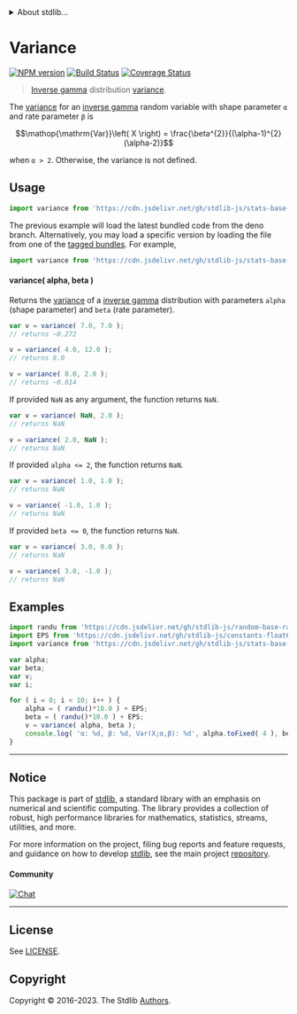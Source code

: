 <!--

@license Apache-2.0

Copyright (c) 2018 The Stdlib Authors.

Licensed under the Apache License, Version 2.0 (the "License");
you may not use this file except in compliance with the License.
You may obtain a copy of the License at

   http://www.apache.org/licenses/LICENSE-2.0

Unless required by applicable law or agreed to in writing, software
distributed under the License is distributed on an "AS IS" BASIS,
WITHOUT WARRANTIES OR CONDITIONS OF ANY KIND, either express or implied.
See the License for the specific language governing permissions and
limitations under the License.

-->


<details>
  <summary>
    About stdlib...
  </summary>
  <p>We believe in a future in which the web is a preferred environment for numerical computation. To help realize this future, we've built stdlib. stdlib is a standard library, with an emphasis on numerical and scientific computation, written in JavaScript (and C) for execution in browsers and in Node.js.</p>
  <p>The library is fully decomposable, being architected in such a way that you can swap out and mix and match APIs and functionality to cater to your exact preferences and use cases.</p>
  <p>When you use stdlib, you can be absolutely certain that you are using the most thorough, rigorous, well-written, studied, documented, tested, measured, and high-quality code out there.</p>
  <p>To join us in bringing numerical computing to the web, get started by checking us out on <a href="https://github.com/stdlib-js/stdlib">GitHub</a>, and please consider <a href="https://opencollective.com/stdlib">financially supporting stdlib</a>. We greatly appreciate your continued support!</p>
</details>

# Variance

[![NPM version][npm-image]][npm-url] [![Build Status][test-image]][test-url] [![Coverage Status][coverage-image]][coverage-url] <!-- [![dependencies][dependencies-image]][dependencies-url] -->

> [Inverse gamma][invgamma-distribution] distribution [variance][variance].

<!-- Section to include introductory text. Make sure to keep an empty line after the intro `section` element and another before the `/section` close. -->

<section class="intro">

The [variance][variance] for an [inverse gamma][invgamma-distribution] random variable with shape parameter `α` and rate parameter `β` is

<!-- <equation class="equation" label="eq:invgamma_variance" align="center" raw="\operatorname{Var}\left( X \right) = \frac{\beta^{2}}{(\alpha-1)^{2}(\alpha-2)}" alt="Variance for an inverse gamma distribution."> -->

```math
\mathop{\mathrm{Var}}\left( X \right) = \frac{\beta^{2}}{(\alpha-1)^{2}(\alpha-2)}
```

<!-- <div class="equation" align="center" data-raw-text="\operatorname{Var}\left( X \right) = \frac{\beta^{2}}{(\alpha-1)^{2}(\alpha-2)}" data-equation="eq:invgamma_variance">
    <img src="https://cdn.jsdelivr.net/gh/stdlib-js/stdlib@51534079fef45e990850102147e8945fb023d1d0/lib/node_modules/@stdlib/stats/base/dists/invgamma/variance/docs/img/equation_invgamma_variance.svg" alt="Variance for an inverse gamma distribution.">
    <br>
</div> -->

<!-- </equation> -->

when `α > 2`. Otherwise, the variance is not defined.

</section>

<!-- /.intro -->

<!-- Package usage documentation. -->



<section class="usage">

## Usage

```javascript
import variance from 'https://cdn.jsdelivr.net/gh/stdlib-js/stats-base-dists-invgamma-variance@deno/mod.js';
```
The previous example will load the latest bundled code from the deno branch. Alternatively, you may load a specific version by loading the file from one of the [tagged bundles](https://github.com/stdlib-js/stats-base-dists-invgamma-variance/tags). For example,

```javascript
import variance from 'https://cdn.jsdelivr.net/gh/stdlib-js/stats-base-dists-invgamma-variance@v0.1.0-deno/mod.js';
```

#### variance( alpha, beta )

Returns the [variance][variance] of a [inverse gamma][invgamma-distribution] distribution with parameters `alpha` (shape parameter) and `beta` (rate parameter).

```javascript
var v = variance( 7.0, 7.0 );
// returns ~0.272

v = variance( 4.0, 12.0 );
// returns 8.0

v = variance( 8.0, 2.0 );
// returns ~0.014
```

If provided `NaN` as any argument, the function returns `NaN`.

```javascript
var v = variance( NaN, 2.0 );
// returns NaN

v = variance( 2.0, NaN );
// returns NaN
```

If provided `alpha <= 2`, the function returns `NaN`.

```javascript
var v = variance( 1.0, 1.0 );
// returns NaN

v = variance( -1.0, 1.0 );
// returns NaN
```

If provided `beta <= 0`, the function returns `NaN`.

```javascript
var v = variance( 3.0, 0.0 );
// returns NaN

v = variance( 3.0, -1.0 );
// returns NaN
```

</section>

<!-- /.usage -->

<!-- Package usage notes. Make sure to keep an empty line after the `section` element and another before the `/section` close. -->

<section class="notes">

</section>

<!-- /.notes -->

<!-- Package usage examples. -->

<section class="examples">

## Examples

<!-- eslint no-undef: "error" -->

```javascript
import randu from 'https://cdn.jsdelivr.net/gh/stdlib-js/random-base-randu@deno/mod.js';
import EPS from 'https://cdn.jsdelivr.net/gh/stdlib-js/constants-float64-eps@deno/mod.js';
import variance from 'https://cdn.jsdelivr.net/gh/stdlib-js/stats-base-dists-invgamma-variance@deno/mod.js';

var alpha;
var beta;
var v;
var i;

for ( i = 0; i < 10; i++ ) {
    alpha = ( randu()*10.0 ) + EPS;
    beta = ( randu()*10.0 ) + EPS;
    v = variance( alpha, beta );
    console.log( 'α: %d, β: %d, Var(X;α,β): %d', alpha.toFixed( 4 ), beta.toFixed( 4 ), v.toFixed( 4 ) );
}
```

</section>

<!-- /.examples -->

<!-- Section to include cited references. If references are included, add a horizontal rule *before* the section. Make sure to keep an empty line after the `section` element and another before the `/section` close. -->

<section class="references">

</section>

<!-- /.references -->

<!-- Section for related `stdlib` packages. Do not manually edit this section, as it is automatically populated. -->

<section class="related">

</section>

<!-- /.related -->

<!-- Section for all links. Make sure to keep an empty line after the `section` element and another before the `/section` close. -->


<section class="main-repo" >

* * *

## Notice

This package is part of [stdlib][stdlib], a standard library with an emphasis on numerical and scientific computing. The library provides a collection of robust, high performance libraries for mathematics, statistics, streams, utilities, and more.

For more information on the project, filing bug reports and feature requests, and guidance on how to develop [stdlib][stdlib], see the main project [repository][stdlib].

#### Community

[![Chat][chat-image]][chat-url]

---

## License

See [LICENSE][stdlib-license].


## Copyright

Copyright &copy; 2016-2023. The Stdlib [Authors][stdlib-authors].

</section>

<!-- /.stdlib -->

<!-- Section for all links. Make sure to keep an empty line after the `section` element and another before the `/section` close. -->

<section class="links">

[npm-image]: http://img.shields.io/npm/v/@stdlib/stats-base-dists-invgamma-variance.svg
[npm-url]: https://npmjs.org/package/@stdlib/stats-base-dists-invgamma-variance

[test-image]: https://github.com/stdlib-js/stats-base-dists-invgamma-variance/actions/workflows/test.yml/badge.svg?branch=v0.1.0
[test-url]: https://github.com/stdlib-js/stats-base-dists-invgamma-variance/actions/workflows/test.yml?query=branch:v0.1.0

[coverage-image]: https://img.shields.io/codecov/c/github/stdlib-js/stats-base-dists-invgamma-variance/main.svg
[coverage-url]: https://codecov.io/github/stdlib-js/stats-base-dists-invgamma-variance?branch=main

<!--

[dependencies-image]: https://img.shields.io/david/stdlib-js/stats-base-dists-invgamma-variance.svg
[dependencies-url]: https://david-dm.org/stdlib-js/stats-base-dists-invgamma-variance/main

-->

[chat-image]: https://img.shields.io/gitter/room/stdlib-js/stdlib.svg
[chat-url]: https://app.gitter.im/#/room/#stdlib-js_stdlib:gitter.im

[stdlib]: https://github.com/stdlib-js/stdlib

[stdlib-authors]: https://github.com/stdlib-js/stdlib/graphs/contributors

[umd]: https://github.com/umdjs/umd
[es-module]: https://developer.mozilla.org/en-US/docs/Web/JavaScript/Guide/Modules

[deno-url]: https://github.com/stdlib-js/stats-base-dists-invgamma-variance/tree/deno
[umd-url]: https://github.com/stdlib-js/stats-base-dists-invgamma-variance/tree/umd
[esm-url]: https://github.com/stdlib-js/stats-base-dists-invgamma-variance/tree/esm
[branches-url]: https://github.com/stdlib-js/stats-base-dists-invgamma-variance/blob/main/branches.md

[stdlib-license]: https://raw.githubusercontent.com/stdlib-js/stats-base-dists-invgamma-variance/main/LICENSE

[invgamma-distribution]: https://en.wikipedia.org/wiki/Inverse-gamma_distribution

[variance]: https://en.wikipedia.org/wiki/Variance

</section>

<!-- /.links -->
